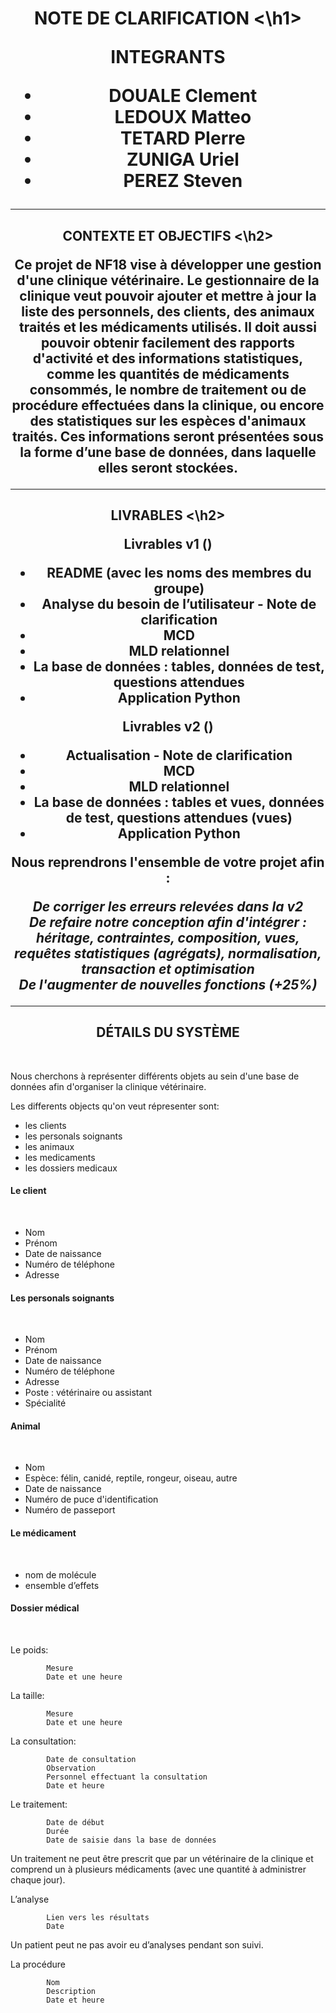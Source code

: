 <h1 align="center"> NOTE DE CLARIFICATION <\h1> <br>

**INTEGRANTS**

* DOUALE Clement
* LEDOUX Matteo
* TETARD PIerre
* ZUNIGA Uriel
* PEREZ Steven

<hr>

<h2 align="center"> CONTEXTE ET OBJECTIFS <\h2>

Ce projet de NF18 vise à développer une gestion d'une clinique vétérinaire. 
Le gestionnaire de la clinique veut pouvoir ajouter et mettre à jour la liste des personnels, des clients, des animaux traités et les médicaments utilisés. Il doit aussi pouvoir obtenir facilement des rapports d'activité et des informations statistiques, comme les quantités de médicaments consommés, le nombre de traitement ou de procédure effectuées dans la clinique, ou encore des statistiques sur les espèces d'animaux traités.
Ces informations seront présentées sous la forme d’une base de données, dans laquelle elles seront stockées. 


<hr>

<h2 align="center"> LIVRABLES <\h2> <br> 


 Livrables v1 () 
<br>

- README (avec les noms des membres du groupe)
- Analyse du besoin de l’utilisateur - Note de clarification
- MCD
- MLD relationnel
- La base de données : tables, données de test, questions attendues
- Application Python

Livrables v2 ()
<br>

- Actualisation - Note de clarification
- MCD
- MLD relationnel
- La base de données  : tables et vues, données de test, questions attendues (vues)
- Application Python


Nous reprendrons l'ensemble de votre projet afin :

*De corriger les erreurs relevées dans la v2 <br>
De refaire notre conception afin d'intégrer : héritage, contraintes, composition, vues, requêtes statistiques (agrégats), normalisation, transaction et optimisation<br>
De l'augmenter de nouvelles fonctions (+25%)*

<hr>



<h2 align="center"> DÉTAILS DU SYSTÈME </h2> <br> 

Nous cherchons à représenter différents objets au sein d'une base de données afin d'organiser la clinique vétérinaire.

Les differents objects qu'on veut répresenter sont:

* les clients
* les personals soignants
* les animaux
* les medicaments
* les dossiers medicaux


<h4> Le client </h4> <br> 

- Nom
- Prénom
- Date de naissance
- Numéro de téléphone
- Adresse

<h4> Les personals soignants </h4> <br> 

- Nom
- Prénom
- Date de naissance
- Numéro de téléphone
- Adresse
- Poste : vétérinaire ou assistant
- Spécialité

<h4> Animal  </h4> <br> 

- Nom
- Espèce: félin, canidé, reptile, rongeur, oiseau, autre
- Date de naissance
- Numéro  de puce d'identification
- Numéro de passeport

<h4> Le médicament </h4> <br>


- nom de molécule
- ensemble d’effets

<h4> Dossier médical  </h4> <br>


Le poids:

            Mesure
            Date et une heure 

La taille: 

            Mesure
            Date et une heure 

La consultation:

            Date de consultation
            Observation
            Personnel effectuant la consultation
            Date et heure

Le traitement:

            Date de début
            Durée
            Date de saisie dans la base de données


Un traitement ne peut être prescrit que par un vétérinaire de la clinique et comprend un à plusieurs médicaments (avec une quantité à administrer chaque jour).

L’analyse

            Lien vers les résultats
            Date 


Un patient peut ne pas avoir eu d’analyses pendant son suivi.

La procédure

            Nom
            Description
            Date et heure


